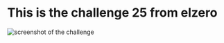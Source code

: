 # This is the challenge 25 from elzero 
![screenshot of the challenge](https://elzero.org/wp-content/uploads/2020/06/frontend-task-why-choose-us-section-circle.png)